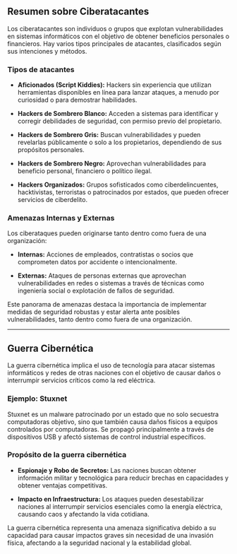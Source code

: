 ## Resumen sobre Ciberatacantes

Los ciberatacantes son individuos o grupos que explotan vulnerabilidades en sistemas informáticos con el objetivo de obtener beneficios personales o financieros. Hay varios tipos principales de atacantes, clasificados según sus intenciones y métodos.

### Tipos de atacantes

- **Aficionados (Script Kiddies):** Hackers sin experiencia que utilizan herramientas disponibles en línea para lanzar ataques, a menudo por curiosidad o para demostrar habilidades.
  
- **Hackers de Sombrero Blanco:** Acceden a sistemas para identificar y corregir debilidades de seguridad, con permiso previo del propietario.

- **Hackers de Sombrero Gris:** Buscan vulnerabilidades y pueden revelarlas públicamente o solo a los propietarios, dependiendo de sus propósitos personales.

- **Hackers de Sombrero Negro:** Aprovechan vulnerabilidades para beneficio personal, financiero o político ilegal.

- **Hackers Organizados:** Grupos sofisticados como ciberdelincuentes, hacktivistas, terroristas o patrocinados por estados, que pueden ofrecer servicios de ciberdelito.

### Amenazas Internas y Externas

Los ciberataques pueden originarse tanto dentro como fuera de una organización:

- **Internas:** Acciones de empleados, contratistas o socios que comprometen datos por accidente o intencionalmente.
  
- **Externas:** Ataques de personas externas que aprovechan vulnerabilidades en redes o sistemas a través de técnicas como ingeniería social o explotación de fallos de seguridad.

Este panorama de amenazas destaca la importancia de implementar medidas de seguridad robustas y estar alerta ante posibles vulnerabilidades, tanto dentro como fuera de una organización.

------------------------------------------------------

## Guerra Cibernética

La guerra cibernética implica el uso de tecnología para atacar sistemas informáticos y redes de otras naciones con el objetivo de causar daños o interrumpir servicios críticos como la red eléctrica.

### Ejemplo: Stuxnet

Stuxnet es un malware patrocinado por un estado que no solo secuestra computadoras objetivo, sino que también causa daños físicos a equipos controlados por computadoras. Se propagó principalmente a través de dispositivos USB y afectó sistemas de control industrial específicos.

### Propósito de la guerra cibernética

- **Espionaje y Robo de Secretos:** Las naciones buscan obtener información militar y tecnológica para reducir brechas en capacidades y obtener ventajas competitivas.

- **Impacto en Infraestructura:** Los ataques pueden desestabilizar naciones al interrumpir servicios esenciales como la energía eléctrica, causando caos y afectando la vida cotidiana.

La guerra cibernética representa una amenaza significativa debido a su capacidad para causar impactos graves sin necesidad de una invasión física, afectando a la seguridad nacional y la estabilidad global.


